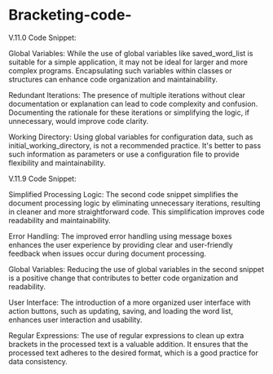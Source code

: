# Bracketing-code-
V.11.0 Code Snippet:

Global Variables: While the use of global variables like saved_word_list is suitable for a simple application, it may not be ideal for larger and more complex programs. Encapsulating such variables within classes or structures can enhance code organization and maintainability.

Redundant Iterations: The presence of multiple iterations without clear documentation or explanation can lead to code complexity and confusion. Documenting the rationale for these iterations or simplifying the logic, if unnecessary, would improve code clarity.

Working Directory: Using global variables for configuration data, such as initial_working_directory, is not a recommended practice. It's better to pass such information as parameters or use a configuration file to provide flexibility and maintainability.

V.11.9 Code Snippet:

Simplified Processing Logic: The second code snippet simplifies the document processing logic by eliminating unnecessary iterations, resulting in cleaner and more straightforward code. This simplification improves code readability and maintainability.

Error Handling: The improved error handling using message boxes enhances the user experience by providing clear and user-friendly feedback when issues occur during document processing.

Global Variables: Reducing the use of global variables in the second snippet is a positive change that contributes to better code organization and readability.

User Interface: The introduction of a more organized user interface with action buttons, such as updating, saving, and loading the word list, enhances user interaction and usability.

Regular Expressions: The use of regular expressions to clean up extra brackets in the processed text is a valuable addition. It ensures that the processed text adheres to the desired format, which is a good practice for data consistency.
